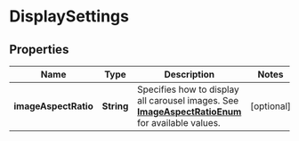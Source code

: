 
# DisplaySettings

## Properties
Name | Type | Description | Notes
------------ | ------------- | ------------- | -------------
**imageAspectRatio** | **String** | Specifies how to display all carousel images. See [**ImageAspectRatioEnum**](Enums.md#ImageAspectRatioEnum) for available values. |  [optional]



